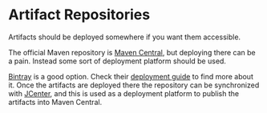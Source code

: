 # Artifact Repositories

Artifacts should be deployed somewhere if you want them accessible.

The official Maven repository is [Maven Central](https://search.maven.org/), but deploying there can be a pain. Instead some sort of deployment platform should be used.

[Bintray](https://bintray.com) is a good option. Check their [deployment guide](https://blog.bintray.com/2014/02/11/bintray-as-pain-free-gateway-to-maven-central/) to find more about it. Once the artifacts are deployed there the repository can be synchronized with [JCenter](https://bintray.com/bintray/jcenter), and this is used as a deployment platform to publish the artifacts into Maven Central.

